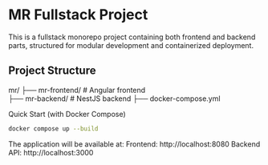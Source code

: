 # MR Fullstack Project

This is a fullstack monorepo project containing both frontend and backend parts, structured for modular development and containerized deployment.

## Project Structure

mr/
├── mr-frontend/ # Angular frontend<br>
├── mr-backend/ # NestJS backend
├── docker-compose.yml

Quick Start (with Docker Compose)
```bash
docker compose up --build
```

The application will be available at:
Frontend: http://localhost:8080
Backend API: http://localhost:3000
